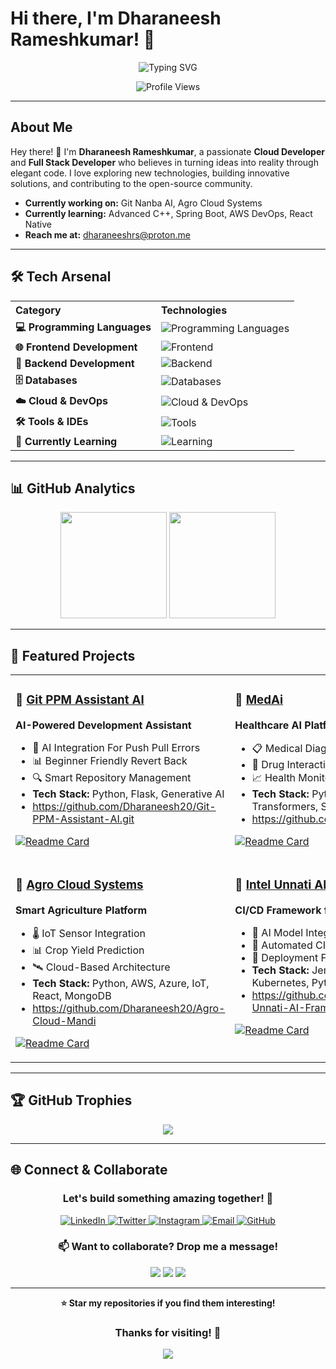 # Hi there, I'm Dharaneesh Rameshkumar! 👋

<div align="center">
  
  ![Typing SVG](https://readme-typing-svg.herokuapp.com?font=Fira+Code&size=30&duration=3000&pause=1000&color=00D9FF&center=true&vCenter=true&width=600&lines=Welcome+to+my+GitHub+Profile!;Cloud+Developer;Full+Stack+Developer;AI%2FML+Enthusiast;Always+Learning+New+Things!)

  <img src="https://komarev.com/ghpvc/?username=Dharaneesh20&color=blueviolet&style=flat-square&label=Profile+Views" alt="Profile Views"/>
  
</div>

---

##  About Me

Hey there! 👋 I'm **Dharaneesh Rameshkumar**, a passionate **Cloud Developer** and **Full Stack Developer** who believes in turning ideas into reality through elegant code. I love exploring new technologies, building innovative solutions, and contributing to the open-source community.

-  **Currently working on:** Git Nanba AI, Agro Cloud Systems
-  **Currently learning:** Advanced C++, Spring Boot, AWS DevOps, React Native
-  **Reach me at:** dharaneeshrs@proton.me
---

## 🛠️ Tech Arsenal

<div align="center">

<table>
  <tr>
    <th align="left">Category</th>
    <th align="left">Technologies</th>
  </tr>
  <tr>
    <td><b>💻 Programming Languages</b></td>
    <td>
      <img src="https://skillicons.dev/icons?i=python,js,java,cpp,c" alt="Programming Languages" />
    </td>
  </tr>
  <tr>
    <td><b>🌐 Frontend Development</b></td>
    <td>
      <img src="https://skillicons.dev/icons?i=react,html,css" alt="Frontend" />
    </td>
  </tr>
  <tr>
    <td><b>🔧 Backend Development</b></td>
    <td>
      <img src="https://skillicons.dev/icons?i=nodejs,django,flask" alt="Backend" />
    </td>
  </tr>
  <tr>
    <td><b>🗄️ Databases</b></td>
    <td>
      <img src="https://skillicons.dev/icons?i=mongodb,mysql" alt="Databases" />
    </td>
  </tr>
  <tr>
    <td><b>☁️ Cloud & DevOps</b></td>
    <td>
      <img src="https://skillicons.dev/icons?i=aws,azure,docker,git" alt="Cloud & DevOps" />
    </td>
  </tr>
  <tr>
    <td><b>🛠️ Tools & IDEs</b></td>
    <td>
      <img src="https://skillicons.dev/icons?i=vscode,androidstudio,postman,github" alt="Tools" />
    </td>
  </tr>
  <tr>
    <td><b>🎯 Currently Learning</b></td>
    <td>
      <img src="https://skillicons.dev/icons?i=spring,gcp" alt="Learning" />
    </td>
  </tr>
</table>

</div>

---

## 📊 GitHub Analytics

<div align="center">
  
  <img height="170em" src="https://github-readme-stats.vercel.app/api?username=Dharaneesh20&theme=highcontrast&hide_border=false&include_all_commits=true&count_private=true"/>
  <img height="170em" src="https://nirzak-streak-stats.vercel.app/?user=Dharaneesh20&theme=highcontrast&hide_border=false"/>

</div>

---

## 🎯 Featured Projects

<div align="center">

<table>
<tr>
<td width="50%" valign="top">

### 🤖 [Git PPM Assistant AI](https://dharaneesh20.github.io/Git-PPM-Assistant-AI/)
**AI-Powered Development Assistant**

- 🧠 AI Integration For Push Pull Errors
- 📊 Beginner Friendly Revert Back
- 🔍 Smart Repository Management
- **Tech Stack:** Python, Flask, Generative AI
- https://github.com/Dharaneesh20/Git-PPM-Assistant-AI.git

[![Readme Card](https://github-readme-stats.vercel.app/api/pin/?username=Dharaneesh20&repo=Git-PPM-Assistant-AI&theme=tokyonight&hide_border=true)](https://github.com/Dharaneesh20/Git-PPM-Assistant-AI)
</td>
<td width="50%" valign="top">

### 🏥 [MedAi](https://github.com/Dharaneesh20/MedAi)
**Healthcare AI Platform**

- 📋 Medical Diagnosis Assistance
- 💊 Drug Interaction Checker
- 📈 Health Monitoring Dashboard
- **Tech Stack:** Python, Hugging Face Transformers, Streamlit, MySQL
- https://github.com/Dharaneesh20/MedAi

[![Readme Card](https://github-readme-stats.vercel.app/api/pin/?username=Dharaneesh20&repo=MedAi&theme=tokyonight&hide_border=true)](https://github.com/Dharaneesh20/MedAi)

</td>
</tr>
<tr>
<td width="50%" valign="top">

### 🌾 [Agro Cloud Systems](https://github.com/Dharaneesh20/Agro-Cloud-Mandi)
**Smart Agriculture Platform**

- 🌡️ IoT Sensor Integration
- 📊 Crop Yield Prediction
- 🛰️ Cloud-Based Architecture
- **Tech Stack:** Python, AWS, Azure, IoT, React, MongoDB
- https://github.com/Dharaneesh20/Agro-Cloud-Mandi

[![Readme Card](https://github-readme-stats.vercel.app/api/pin/?username=Dharaneesh20&repo=Agro-Cloud-Mandi&theme=tokyonight&hide_border=true&show_owner=true)](https://github.com/Dharaneesh20/Agro-Cloud-Mandi)
</td>
<td width="50%" valign="top">

### 🚀 [Intel Unnati AI CI/CD](https://github.com/Dharaneesh20/Intel-Unnati-AI-Framework-CI-CD)
**CI/CD Framework for AI**

- 🤖 AI Model Integration
- 🔄 Automated CI/CD Pipeline
- 🚀 Deployment Framework
- **Tech Stack:** Jenkins, Docker, Kubernetes, Python
- https://github.com/Dharaneesh20/Intel-Unnati-AI-Framework-CI-CD.git

[![Readme Card](https://github-readme-stats.vercel.app/api/pin/?username=Dharaneesh20&repo=Intel-Unnati-AI-Framework-CI-CD&theme=tokyonight&hide_border=true&show_owner=true)](https://github.com/Dharaneesh20/Intel-Unnati-AI-Framework-CI-CD)
</td>
</tr>
</table>

</div>

---

## 🏆 GitHub Trophies

<div align="center">
  
  ![](https://github-profile-trophy.vercel.app/?username=Dharaneesh20&theme=tokyonight&no-frame=true&no-bg=false&margin-w=4&row=1)

</div>

---

## 🌐 Connect & Collaborate

<div align="center">

### Let's build something amazing together! 🚀

<p>
  <a href="https://www.linkedin.com/in/dharaneesh-r-s-984510308" target="_blank">
    <img src="https://img.shields.io/badge/LinkedIn-0077B5?style=for-the-badge&logo=linkedin&logoColor=white" alt="LinkedIn"/>
  </a>
  <a href="https://twitter.com/Dharaneesh13581" target="_blank">
    <img src="https://img.shields.io/badge/Twitter-1DA1F2?style=for-the-badge&logo=twitter&logoColor=white" alt="Twitter"/>
  </a>
  <a href="https://instagram.com/dh.x21.me" target="_blank">
    <img src="https://img.shields.io/badge/Instagram-E4405F?style=for-the-badge&logo=instagram&logoColor=white" alt="Instagram"/>
  </a>
  <a href="mailto:dharaneeshrs777@gmail.com">
    <img src="https://img.shields.io/badge/Email-D14836?style=for-the-badge&logo=gmail&logoColor=white" alt="Email"/>
  </a>
  <a href="https://github.com/Dharaneesh20" target="_blank">
    <img src="https://img.shields.io/badge/GitHub-100000?style=for-the-badge&logo=github&logoColor=white" alt="GitHub"/>
  </a>
</p>

### 📫 Want to collaborate? Drop me a message!

<p>
  <img src="https://img.shields.io/badge/Available_for-Freelance_Projects-brightgreen?style=for-the-badge"/>
  <img src="https://img.shields.io/badge/Open_to-Job_Opportunities-blue?style=for-the-badge"/>
  <img src="https://img.shields.io/badge/Love_to-Mentor_Beginners-orange?style=for-the-badge"/>
</p>

</div>

---

<div align="center">


**⭐ Star my repositories if you find them interesting!**

### Thanks for visiting! 🙏

![](https://hit.yhype.me/github/profile?user_id=Dharaneesh20)

</div>

  



